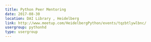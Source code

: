 ```yaml
---
title: Python Peer Mentoring
date: 2017-08-30
location: DAI Library , Heidelberg
link: http://www.meetup.com/HeidelbergPython/events/tqzbtlywlbnc/
usergroup: pythonhd
type: usergroup
---
```


